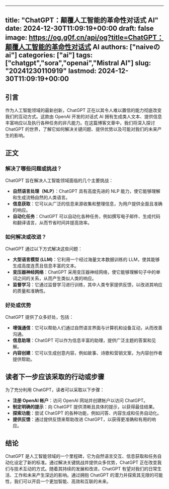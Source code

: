 
---
title: "ChatGPT：颠覆人工智能的革命性对话式 AI"
date: 2024-12-30T11:09:19+00:00
draft: false
image: https://og.g0f.cn/api/og?title=ChatGPT：颠覆人工智能的革命性对话式 AI
authors: ["naiveのai"]
categories: ["ai"]
tags: ["chatgpt","sora","openai","Mistral AI"]
slug: "20241230110919"
lastmod: 2024-12-30T11:09:19+00:00
---
## 引言

作为人工智能领域的最新创新，ChatGPT 正在以其令人难以置信的能力彻底改变我们的互动方式。这款由 OpenAI 开发的对话式 AI 拥有生成类人文本、提供信息丰富响应以及执行各种任务的非凡能力。在这篇博客文章中，我们将深入探讨 ChatGPT 的世界，了解它如何解决关键问题、提供优势以及可能对我们的未来产生的影响。

## 正文

### 解决了哪些问题或挑战？

ChatGPT 旨在解决人工智能领域面临的几个主要挑战：

- **自然语言处理（NLP）**：ChatGPT 具有高度先进的 NLP 能力，使它能够理解和生成流畅自然的人类语言。
- **信息获取**：它可以从广泛的信息来源收集和整理信息，为用户提供全面且准确的响应。
- **自动化任务**：ChatGPT 可以自动化各种任务，例如撰写电子邮件、生成代码和翻译语言，从而节省时间并提高效率。

### 如何解决或改进？

ChatGPT 通过以下方式解决这些问题：

- **大型语言模型 (LLM)**：它利用一个经过海量文本数据训练的 LLM，使其能够生成高度连贯且信息丰富的文本。
- **变压器神经网络**：ChatGPT 采用变压器神经网络，使它能够理解句子中的单词之间的关系，从而产生类似人类的响应。
- **监督学习**：它通过监督学习进行训练，其中人类专家提供反馈，以改进其响应的质量和准确性。

### 好处或优势

ChatGPT 提供了众多好处，包括：

- **增强通信**：它可以帮助人们通过自然语言界面与计算机和设备互动，从而改善沟通。
- **信息助理**：ChatGPT 可以作为信息丰富的助理，提供广泛主题的答案和见解。
- **内容创建**：它可以生成创意内容，例如故事、诗歌和营销文案，为内容创作者提供帮助。

## 读者下一步应该采取的行动或步骤

为了充分利用 ChatGPT，读者可以采取以下步骤：

- **注册 OpenAI 帐户**：访问 OpenAI 网站并创建帐户以访问 ChatGPT。
- **制定明确的提示**：向 ChatGPT 提供清晰且具体的提示，以获得最佳结果。
- **探索功能**：尝试 ChatGPT 的各种功能，例如问答、内容生成和任务自动化。
- **提供反馈**：通过提供反馈来帮助改进 ChatGPT，以获得更准确和有用的响应。

## 结论

ChatGPT 是人工智能领域的一个里程碑，它为自然语言交互、信息获取和任务自动化设定了新的标准。通过解决关键挑战并提供众多优势，ChatGPT 正在改变我们与技术互动的方式。随着其持续的发展和改进，ChatGPT 有望对我们的日常生活、工作和未来产生深远的影响。通过拥抱 ChatGPT 的潜力并探索其无限的可能性，我们可以开启一个更加智能、高效和互联的未来。